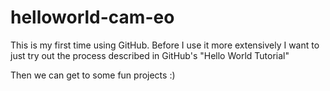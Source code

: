 # helloworld-cam-eo
This is my first time using GitHub. Before I use it more extensively I want to just try out the process described in GitHub's "Hello World Tutorial"

Then we can get to some fun projects :)
